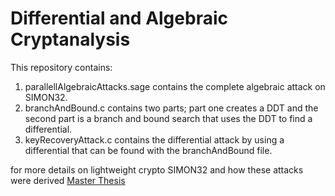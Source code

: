 # Differential and Algebraic Cryptanalysis
 This repository contains:
 1. parallellAlgebraicAttacks.sage contains the complete algebraic attack on SIMON32.
 2. branchAndBound.c contains two parts; part one creates a DDT and the second part is a branch and bound search that uses the     DDT to find a differential.
 3. keyRecoveryAttack.c contains the differential attack by using a differential that can be found with the branchAndBound         file.

for more details on lightweight crypto SIMON32 and how these attacks were derived [Master Thesis](http://uu.diva-portal.org/smash/record.jsf?pid=diva2%3A892307&dswid=1934)

